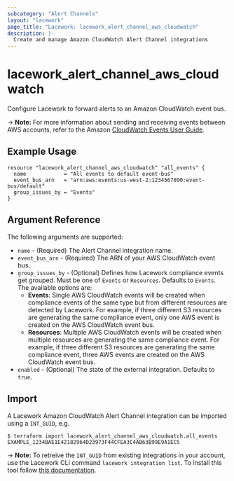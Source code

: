 ```yaml
---
subcategory: "Alert Channels"
layout: "lacework"
page_title: "Lacework: lacework_alert_channel_aws_cloudwatch"
description: |-
  Create and manage Amazon CloudWatch Alert Channel integrations
---
```


# lacework\_alert\_channel\_aws\_cloudwatch

Configure Lacework to forward alerts to an Amazon CloudWatch event bus.

-> **Note:** For more information about sending and receiving events between AWS accounts, refer to the Amazon [CloudWatch Events User Guide](https://docs.aws.amazon.com/AmazonCloudWatch/latest/events/WhatIsCloudWatchEvents.html).

## Example Usage

```hcl
resource "lacework_alert_channel_aws_cloudwatch" "all_events" {
  name            = "All events to default event-bus"
  event_bus_arn   = "arn:aws:events:us-west-2:1234567890:event-bus/default"
  group_issues_by = "Events"
}
```

## Argument Reference

The following arguments are supported:

* `name` - (Required) The Alert Channel integration name.
* `event_bus_arn` - (Required) The ARN of your AWS CloudWatch event bus.
* `group_issues_by` - (Optional) Defines how Lacework compliance events get grouped. Must be one of `Events` or `Resources`. Defaults to `Events`.
  The available options are:
  * **Events**:	Single AWS CloudWatch events will be created when compliance events of the same type but from different resources are detected by Lacework. For example, if three different S3 resources are generating the same compliance event, only one AWS event is created on the AWS CloudWatch event bus.
  * **Resources**: Multiple AWS CloudWatch events will be created when multiple resources are generating the same compliance event. For example, if three different S3 resources are generating the same compliance event, three AWS events are created on the AWS CloudWatch event bus.
* `enabled` - (Optional) The state of the external integration. Defaults to `true`.

## Import

A Lacework Amazon CloudWatch Alert Channel integration can be imported using a `INT_GUID`, e.g.

```
$ terraform import lacework_alert_channel_aws_cloudwatch.all_events EXAMPLE_1234BAE1E42182964D23973F44CFEA3C4AB63B99E9A1EC5
```
-> **Note:** To retreive the `INT_GUID` from existing integrations in your account, use the
	Lacework CLI command `lacework integration list`. To install this tool follow
	[this documentation](https://docs.lacework.com/cli/).

